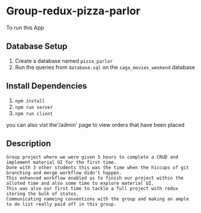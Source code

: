 

# Group-redux-pizza-parlor

To run this App

## Database Setup

1. Create a database named `pizza_parlor`
2. Run the queries from `database.sql` on the `saga_movies_weekend` database

## Install Dependencies

1. `npm install`
2. `npm run server`
3. `npm run client`

you can also vist the'/admin' page to view orders that have been placed

## Description

    Group project where we were given 5 hours to complete a CRUD and implement material UI for the first time.
    Done with 3 other students this was the time when the hiccups of git branching and merge workflow didn't happen.
    This enhanced workflow enabled us to finish our project within the alloted time and also some time to explore material UI.
    This was also our first time to tackle a full project with redux storing the bulk of states.
    Communicating nameing conventions with the group and making an ample to do list really paid off in this group.
